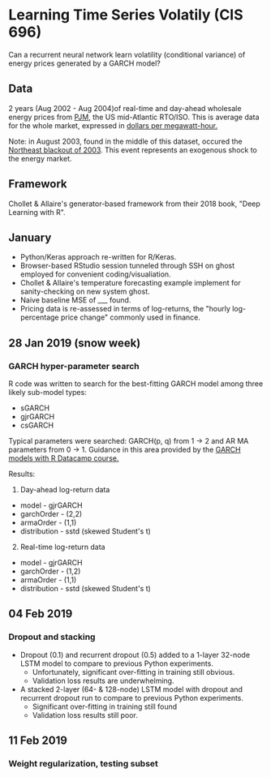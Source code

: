 # Learning Time Series Volatily (CIS 696)

Can a recurrent neural network learn volatility (conditional variance) of energy prices generated by a GARCH model?

## Data

2 years (Aug 2002 - Aug 2004)of real-time and day-ahead wholesale energy prices from [PJM](https://www.pjm.com/markets-and-operations/energy.aspx), the US mid-Atlantic RTO/ISO. This is average data for the whole market, expressed in [dollars per megawatt-hour.](https://www.pjm.com/en/Glossary#index_L)

Note: in August 2003, found in the middle of this dataset, occured the [Northeast blackout of 2003](https://en.wikipedia.org/wiki/Northeast_blackout_of_2003). This event represents an exogenous shock to the energy market.

## Framework

Chollet & Allaire's generator-based framework from their 2018 book, "Deep Learning with R".

## January

* Python/Keras approach re-written for R/Keras.
* Browser-based RStudio session tunneled through SSH on ghost employed for convenient coding/visualiation.
* Chollet & Allaire's temperature forecasting example implement for sanity-checking on new system ghost.
* Naive baseline MSE of ___ found.
* Pricing data is re-assessed in terms of log-returns, the "hourly log-percentage price change" commonly used in finance.

## 28 Jan 2019 (snow week)
### GARCH hyper-parameter search

R code was written to search for the best-fitting GARCH model among three likely sub-model types:
* sGARCH
* gjrGARCH
* csGARCH

Typical parameters were searched: GARCH(p, q) from 1 -> 2 and AR MA parameters from 0 -> 1. Guidance in this area provided by the [GARCH models with R Datacamp course.](https://www.datacamp.com/courses/garch-models-in-r)

Results:
1. Day-ahead log-return data
  * model       - gjrGARCH
  * garchOrder  - (2,2)
  * armaOrder   - (1,1)
  * distribution - sstd (skewed Student's t)
2. Real-time log-return data
  * model       - gjrGARCH
  * garchOrder  - (1,2)
  * armaOrder   - (1,1)
  * distribution - sstd (skewed Student's t)
  
## 04 Feb 2019
### Dropout and stacking

* Dropout (0.1) and recurrent dropout (0.5) added to a 1-layer 32-node LSTM model to compare to previous Python experiments.
  - Unfortunately, significant over-fitting in training still obvious.
  - Validation loss results are underwhelming.
* A stacked 2-layer (64- & 128-node) LSTM model with dropout and recurrent dropout run to compare to previous Python experiments.
  - Significant over-fitting in training still found
  - Validation loss results still poor.

## 11 Feb 2019
### Weight regularization, testing subset


